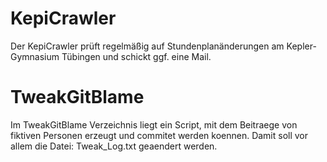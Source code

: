 # KepiCrawler
Der KepiCrawler prüft regelmäßig auf Stundenplanänderungen am Kepler-Gymnasium Tübingen und schickt ggf. eine Mail.

# TweakGitBlame
Im TweakGitBlame Verzeichnis
liegt ein Script,
mit dem Beitraege
von fiktiven Personen
erzeugt und commitet
werden koennen.
Damit soll
vor allem
die Datei: Tweak_Log.txt
geaendert werden.
